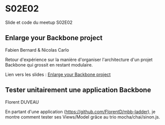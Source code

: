 S02E02
======

Slide et code du meetup S02E02

## Enlarge your Backbone project

Fabien Bernard & Nicolas Carlo

Retour d'expérience sur la manière d'organiser l'architecture d'un projet Backbone qui grossit en restant modulaire.

Lien vers les slides : [Enlarge your Backbone project](http://fr.slideshare.net/nicolascarlo1/comment-organiser-un-gros-projet-backbone)

## Tester unitairement une application Backbone

Florent DUVEAU

En partant d'une application (https://github.com/FlorentD/mbb-ladder), je montre comment tester ses Views/Model grâce au trio mocha/chai/sinon.js.

